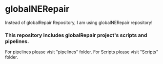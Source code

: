 # globalNERepair
Instead of globalRepair Repository, I am using globalNERepair repository!

###  This repository includes globalRepair project's scripts and pipelines.
For pipelines please visit "pipelines" folder.
For Scripts please visit "Scripts" folder.
